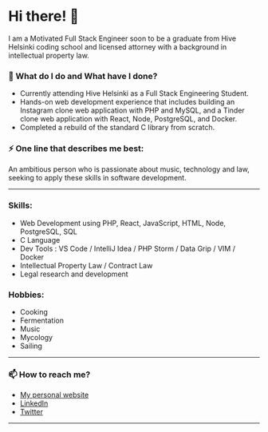 # Hi there! 👋

I am a Motivated Full Stack Engineer soon to be a graduate from Hive Helsinki coding school and licensed attorney with a background in intellectual property law.

### 🌱 What do I do and What have I done?

- Currently attending Hive Helsinki as a Full Stack Engineering Student.
- Hands-on web development experience that includes building an Instagram clone web application with PHP and MySQL, and a Tinder clone web application with React, Node, PostgreSQL, and Docker.
- Completed a rebuild of the standard C library from scratch.

### ⚡ One line that describes me best:
An ambitious person who is passionate about music, technology and law, seeking to apply these skills in software development.

***

### Skills:
- Web Development using PHP, React, JavaScript, HTML, Node, PostgreSQL, SQL
- C Language
- Dev Tools : VS Code / IntelliJ Idea / PHP Storm / Data Grip / VIM / Docker 
- Intellectual Property Law / Contract Law
- Legal research and development

### Hobbies:
- Cooking
- Fermentation
- Music
- Mycology
- Sailing

***

### 📫 How to reach me?
- [My personal website](http://balbaugh.com)
- [LinkedIn](https://www.linkedin.com/in/balbaugh/)
- [Twitter](https://twitter.com/balbaugh) 

***
